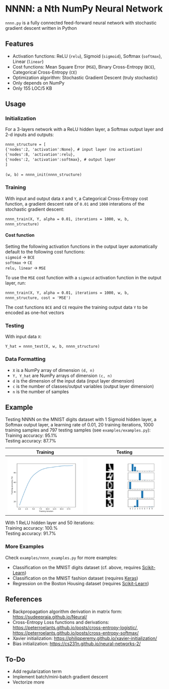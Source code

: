 # NNNN: a Nth NumPy Neural Network

`nnnn.py` is a fully connected feed-forward neural network with stochastic gradient descent written in Python

## Features

* Activation functions: ReLU (`relu`), Sigmoid (`sigmoid`), Softmax (`softmax`), Linear (`linear`)
* Cost functions: Mean Square Error (`MSE`), Binary Cross-Entropy (`BCE`), Categorical Cross-Entropy (`CE`)
* Optimization algorithm: Stochastic Gradient Descent (truly stochastic)
* Only depends on NumPy
* Only 155 LOC/5 KB

## Usage

### Initialization

For a 3-layers network with a ReLU hidden layer, a Softmax output layer and 2-d inputs and outputs:

```
nnnn_structure = [
{'nodes':2, 'activation':None}, # input layer (no activation)
{'nodes':8, 'activation':relu},
{'nodes':2, 'activation':softmax}, # output layer
]

(w, b) = nnnn_init(nnnn_structure)
```

### Training

With input and output data `X` and `Y`, a Categorical Cross-Entropy cost function, a gradient descent rate of `0.01` and `1000` interations of the stochastic gradient descent:

```
nnnn_train(X, Y, alpha = 0.01, iterations = 1000, w, b, nnnn_structure)
```

#### Cost function

Setting the following activation functions in the output layer automatically default to the following cost functions:  
`sigmoid` → `BCE`  
`softmax` → `CE`  
`relu, linear` → `MSE`

To use the `MSE` cost function with a `sigmoid` activation function in the output layer, run:

```
nnnn_train(X, Y, alpha = 0.01, iterations = 1000, w, b, nnnn_structure, cost = 'MSE')
```

The cost functions `BCE` and `CE` require the training output data `Y` to be encoded as one-hot vectors

### Testing

With input data `X`:

```
Y_hat = nnnn_test(X, w, b, nnnn_structure)
```

### Data Formatting

* `X` is a NumPy array of dimension `(d, n)`
* `Y, Y_hat` are NumPy arrays of dimension `(c, n)`
* `d` is the dimension of the input data (input layer dimension)
* `c` is the number of classes/output variables  (output layer dimension)
* `n` is the number of samples

## Example

Testing NNNN on the MNIST digits dataset with 1 Sigmoid hidden layer, a Softmax output layer, a learning rate of 0.01, 20 training iterations, 1000 training samples and 797 testing samples (see `examples/examples.py`):  
Training accuracy: 95.1%  
Testing accuracy: 87.7%

Training | Testing
---------|--------
![examples_accuracy.png](examples/examples_accuracy.png)|![examples_plot.png](examples/examples_plot.png)

With 1 ReLU hidden layer and 50 iterations:  
Training accuracy: 100.%  
Testing accuracy: 91.7%

### More Examples

Check `examples/nnnn_examples.py` for more examples:
* Classification on the MNIST digits dataset (cf. above, requires [Scikit-Learn](https://scikit-learn.org/))
* Classification on the MNIST fashion dataset (requires [Keras](https://keras.io/))
* Regression on the Boston Housing dataset (requires [Scikit-Learn](https://scikit-learn.org/))

## References

* Backpropagation algorithm derivation in matrix form: https://sudeepraja.github.io/Neural/
* Cross-Entropy Loss functions and derivations: https://peterroelants.github.io/posts/cross-entropy-logistic/, https://peterroelants.github.io/posts/cross-entropy-softmax/
* Xavier initialization: https://philipperemy.github.io/xavier-initialization/
* Bias initialization: https://cs231n.github.io/neural-networks-2/

## To-Do

* Add regularization term
* Implement batch/mini-batch gradient descent
* Vectorize more
